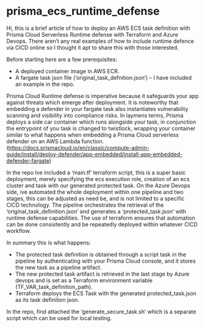 # prisma_ecs_runtime_defense

Hi, this is a brief article of how to deploy an AWS ECS task definition with Prisma Cloud Serverless Runtime defense with Terraform and Azure Devops. 
There aren’t any real examples of how to include runtime defence via CICD online so I thought it apt to share this with those interested. 

Before starting here are a few prerequisites:
-	A deployed container image in AWS ECR.
-	A fargate task json file (‘original_task_defnition.json’) – I have included an example in the repo.

Prisma Cloud Runtime defense is imperative because it safeguards your app against threats which emerge after deployment. It is noteworthy that embedding a defender in your fargate task also instantiates vulnerability scanning and visibility into compliance risks. In laymens terms, Prisma deploys a side car container which runs alongside your task, in conjunction the entrypoint of you task is changed to twistlock, wrapping your container similar to what happens when embedding a Prisma Cloud serverless defender on an AWS Lambda function. 
(https://docs.prismacloud.io/en/classic/compute-admin-guide/install/deploy-defender/app-embedded/install-app-embedded-defender-fargate)

In the repo Ive included a ‘main.tf’ terraform script, this is a super basic deployment, merely specifying the ecs execution role, creation of an ecs cluster and task with our generated protected task.
On the Azure Devops side, ive automated the whole deployment within one pipeline and two stages, this can be adjusted as need be, and is not limited to a specific CICD technology. The pipeline orchestrates the retrieval of the ‘original_task_definition.json’ and generates a ‘protected_task.json’ with runtime defense capabilities. The use of terraform ensures that automation can be done consistently and be repeatedly deployed within whatever CICD workflow. 

In summary this is what happens:
-	The protected task definition is obtained through a script task in the pipeline by authenticating with your Prisma Cloud console, and it stores the new task as a pipeline artifact. 
-	The new protected task artifact is retrieved in the last stage by Azure devops and is set as a Terraform environment variable (TF_VAR_task_definition_path).
-	Terraform deploys the ECS Task with the generated protected_task.json as its task definition json. 

In the repo, find attached the ‘generate_secure_task.sh’ which is a separate script which can be used for local testing. 
